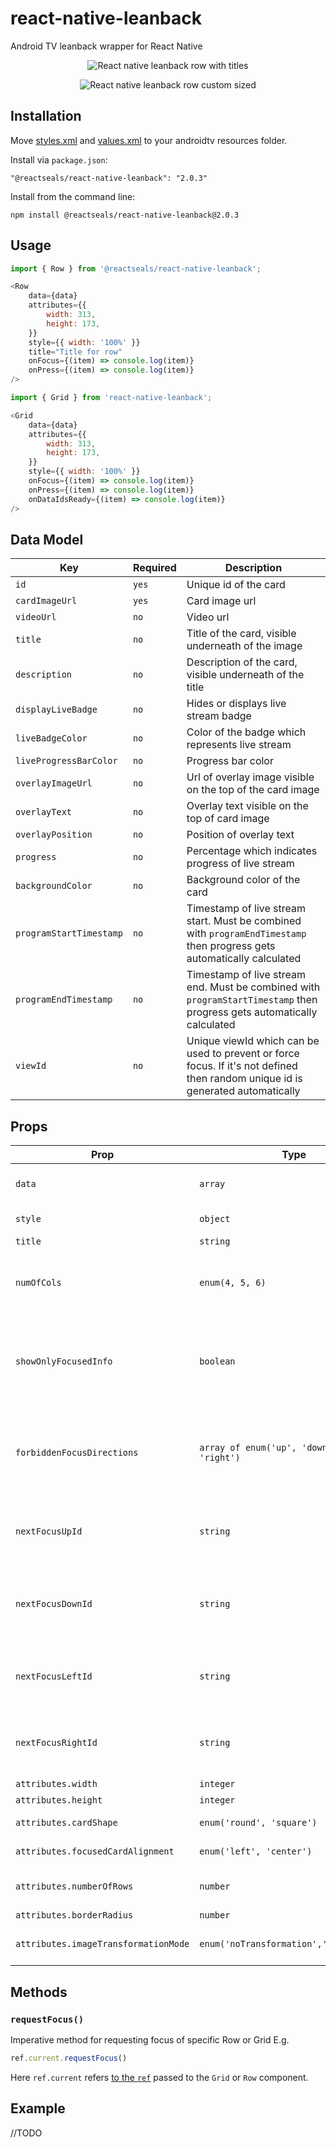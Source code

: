 # react-native-leanback
Android TV leanback wrapper for React Native

<p align="center">
    <img src="./misc/img/grid.gif" alt="React native leanback row with titles" />
</p>
<p align="center">
    <img src="./misc/img/row.gif" alt="React native leanback row custom sized" />
</p>

## Installation

Move [styles.xml][link1] and [values.xml][link2] to your androidtv resources folder.

Install via `package.json`:

```
"@reactseals/react-native-leanback": "2.0.3"
```

Install from the command line:

```
npm install @reactseals/react-native-leanback@2.0.3
```

## Usage

```javascript
import { Row } from '@reactseals/react-native-leanback';

<Row
    data={data}
    attributes={{
        width: 313,
        height: 173,
    }}
    style={{ width: '100%' }}
    title="Title for row"
    onFocus={(item) => console.log(item)}
    onPress={(item) => console.log(item)}
/>
```

```javascript
import { Grid } from 'react-native-leanback';

<Grid
    data={data}
    attributes={{
        width: 313,
        height: 173,
    }}
    style={{ width: '100%' }}
    onFocus={(item) => console.log(item)}
    onPress={(item) => console.log(item)}
    onDataIdsReady={(item) => console.log(item)}
/>
```


## Data Model

| Key                     | Required | Description                                                                                                                     |
| ----------------------- | -------- | ------------------------------------------------------------------------------------------------------------------------------- |
| `id`                    | `yes`    | Unique id of the card                                                                                                           |
| `cardImageUrl`          | `yes`    | Card image url                                                                                                                  |
| `videoUrl`              | `no`     | Video url                                                                                                                       |
| `title`                 | `no`     | Title of the card, visible underneath of the image                                                                              |
| `description`           | `no`     | Description   of the card, visible  underneath of the title
| `displayLiveBadge`      | `no`     | Hides or displays live stream badge                                                        |
| `liveBadgeColor`        | `no`     | Color of the badge which represents live stream                                                                                 |
| `liveProgressBarColor`  | `no`     | Progress bar color                                                                                                              |
| `overlayImageUrl`       | `no`     | Url of overlay image visible on the top of the card image                                                                       |
| `overlayText`           | `no`     | Overlay text visible on the top of card image                                                                                   |
| `overlayPosition`       | `no`     | Position of overlay text                                                                                                        |
| `progress`              | `no`     | Percentage which indicates progress of live stream                                                                              |
| `backgroundColor`       | `no`     | Background color of the card                                                                                                    |
| `programStartTimestamp` | `no`     | Timestamp of live stream start. Must be combined with `programEndTimestamp` then progress gets automatically calculated         |
| `programEndTimestamp`   | `no`     | Timestamp of live stream end. Must be combined with `programStartTimestamp` then progress gets automatically calculated         |
| `viewId`                | `no`     | Unique viewId which can be used to prevent or force focus. If it's not defined then random unique id is generated automatically |


## Props

| Prop                                 | Type                                           | Default     | Description                                                                                   |
| ------------------------------------ | ---------------------------------------------- | ----------- | --------------------------------------------------------------------------------------------- |
| `data`                               | `array`                                        |             | Data for row. See [Data Model](#data-model)                                                   |
| `style`                              | `object`                                       |             | Container holder style                                                                        |
| `title`                              | `string`                                       |             | Row title                                                                                     |
| `numOfCols`                          | `enum(4, 5, 6)`                                | `4`         | Number how many columns grid should contain(Grid only)                                        |
| `showOnlyFocusedInfo`                | `boolean`                                      | `false`     | Show info field block underneath ONLY when card is focused(Grid only)                         |
| `forbiddenFocusDirections`           | `array of enum('up', 'down', 'left', 'right')` |             | Prevents any element to be focused when user navigates out of grid/row to provided directions |
| `nextFocusUpId`                      | `string`                                       |             | Designates the next view to receive focus when the user navigates up                          |
| `nextFocusDownId`                    | `string`                                       |             | Designates the next view to receive focus when the user navigates down                        |
| `nextFocusLeftId`                    | `string`                                       |             | Designates the next view to receive focus when the user navigates left                        |
| `nextFocusRightId`                   | `string`                                       |             | Designates the next view to receive focus when the user navigates right                       |
| `attributes.width`                   | `integer`                                      |             | Width of card                                                                                 |
| `attributes.height`                  | `integer`                                      |             | Height of card                                                                                |
| `attributes.cardShape`               | `enum('round', 'square')`                      | `square`    | Shape of the card                                                                             |
| `attributes.focusedCardAlignment`    | `enum('left', 'center')`                       | `center`    | Alignment of focus                                                                            |
| `attributes.numberOfRows`            | `number`                                       | `1`         | Number of rows in Row component                                                               |
| `attributes.borderRadius`            | `number`                                       |             | Border radius                                                                                 |
| `attributes.imageTransformationMode` | `enum('noTransformation','centerCrop')`        | `fitCenter` | Transformation mode of the card image                                                         |

## Methods

### `requestFocus()`

Imperative method for requesting focus of specific Row or Grid E.g.

```javascript
ref.current.requestFocus()
```

Here `ref.current` refers [to the `ref`](https://reactjs.org/docs/react-api.html#reactcreateref) passed to the `Grid` or `Row` component.

## Example

//TODO 

[link1]: https://github.com/reactseals/react-native-leanback/blob/master/android/src/main/res/values/styles.xml
[link2]: https://github.com/reactseals/react-native-leanback/blob/master/android/src/main/res/values/values.xml
